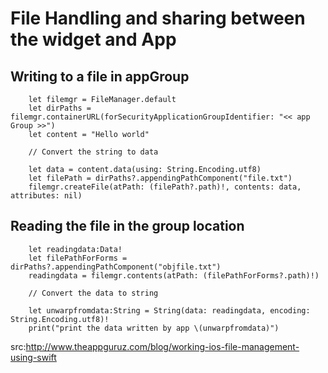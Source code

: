 # File Handling and sharing between the widget and App

## Writing to a file in appGroup

        let filemgr = FileManager.default
        let dirPaths = filemgr.containerURL(forSecurityApplicationGroupIdentifier: "<< app Group >>")
        let content = "Hello world"
        
        // Convert the string to data
        
        let data = content.data(using: String.Encoding.utf8)
        let filePath = dirPaths?.appendingPathComponent("file.txt")
        filemgr.createFile(atPath: (filePath?.path)!, contents: data, attributes: nil)
        
## Reading the file in the group location
        
        let readingdata:Data!
        let filePathForForms = dirPaths?.appendingPathComponent("objfile.txt")
        readingdata = filemgr.contents(atPath: (filePathForForms?.path)!)
        
        // Convert the data to string
        
        let unwarpfromdata:String = String(data: readingdata, encoding: String.Encoding.utf8)!
        print("print the data written by app \(unwarpfromdata)")
        
src:http://www.theappguruz.com/blog/working-ios-file-management-using-swift

